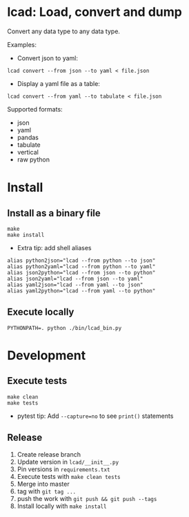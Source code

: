 # lcad: Load, convert and dump

Convert any data type to any data type.

Examples:

* Convert json to yaml:
```
lcad convert --from json --to yaml < file.json
```

* Display a yaml file as a table:
```
lcad convert --from yaml --to tabulate < file.json
```

Supported formats:
* json
* yaml
* pandas
* tabulate
* vertical
* raw python

# Install

## Install as a binary file

```
make
make install
```

* Extra tip: add shell aliases
```
alias python2json="lcad --from python --to json"
alias python2yaml="lcad --from python --to yaml"
alias json2python="lcad --from json --to python"
alias json2yaml="lcad --from json --to yaml"
alias yaml2json="lcad --from yaml --to json"
alias yaml2python="lcad --from yaml --to python"
```

## Execute locally

```
PYTHONPATH=. python ./bin/lcad_bin.py
```

# Development

## Execute tests

```
make clean
make tests
```

* pytest tip: Add `--capture=no` to see `print()` statements

## Release

1. Create release branch
1. Update version in `lcad/__init__.py`
1. Pin versions in `requirements.txt`
1. Execute tests with `make clean tests`
1. Merge into master
1. tag with `git tag ...`
1. push the work with `git push && git push --tags`
1. Install locally with `make install`
